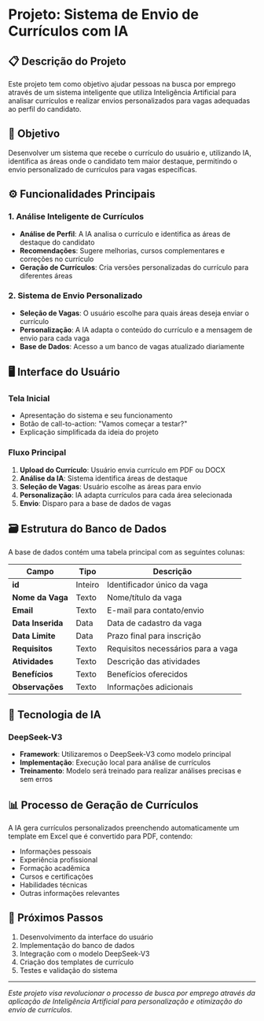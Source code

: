 # Projeto: Sistema de Envio de Currículos com IA

## 📋 Descrição do Projeto

Este projeto tem como objetivo ajudar pessoas na busca por emprego através de um sistema inteligente que utiliza Inteligência Artificial para analisar currículos e realizar envios personalizados para vagas adequadas ao perfil do candidato.

## 🎯 Objetivo

Desenvolver um sistema que recebe o currículo do usuário e, utilizando IA, identifica as áreas onde o candidato tem maior destaque, permitindo o envio personalizado de currículos para vagas específicas.

## ⚙️ Funcionalidades Principais

### 1. Análise Inteligente de Currículos
- **Análise de Perfil**: A IA analisa o currículo e identifica as áreas de destaque do candidato
- **Recomendações**: Sugere melhorias, cursos complementares e correções no currículo
- **Geração de Currículos**: Cria versões personalizadas do currículo para diferentes áreas

### 2. Sistema de Envio Personalizado
- **Seleção de Vagas**: O usuário escolhe para quais áreas deseja enviar o currículo
- **Personalização**: A IA adapta o conteúdo do currículo e a mensagem de envio para cada vaga
- **Base de Dados**: Acesso a um banco de vagas atualizado diariamente

## 🖥️ Interface do Usuário

### Tela Inicial
- Apresentação do sistema e seu funcionamento
- Botão de call-to-action: "Vamos começar a testar?"
- Explicação simplificada da ideia do projeto

### Fluxo Principal
1. **Upload do Currículo**: Usuário envia currículo em PDF ou DOCX
2. **Análise da IA**: Sistema identifica áreas de destaque
3. **Seleção de Vagas**: Usuário escolhe as áreas para envio
4. **Personalização**: IA adapta currículos para cada área selecionada
5. **Envio**: Disparo para a base de dados de vagas

## 🗃️ Estrutura do Banco de Dados

A base de dados contém uma tabela principal com as seguintes colunas:

| Campo | Tipo | Descrição |
|-------|------|-----------|
| **id** | Inteiro | Identificador único da vaga |
| **Nome da Vaga** | Texto | Nome/título da vaga |
| **Email** | Texto | E-mail para contato/envio |
| **Data Inserida** | Data | Data de cadastro da vaga |
| **Data Limite** | Data | Prazo final para inscrição |
| **Requisitos** | Texto | Requisitos necessários para a vaga |
| **Atividades** | Texto | Descrição das atividades |
| **Benefícios** | Texto | Benefícios oferecidos |
| **Observações** | Texto | Informações adicionais |

## 🤖 Tecnologia de IA

### DeepSeek-V3
- **Framework**: Utilizaremos o DeepSeek-V3 como modelo principal
- **Implementação**: Execução local para análise de currículos
- **Treinamento**: Modelo será treinado para realizar análises precisas e sem erros

## 📊 Processo de Geração de Currículos

A IA gera currículos personalizados preenchendo automaticamente um template em Excel que é convertido para PDF, contendo:

- Informações pessoais
- Experiência profissional
- Formação acadêmica
- Cursos e certificações
- Habilidades técnicas
- Outras informações relevantes

## 🚀 Próximos Passos

1. Desenvolvimento da interface do usuário
2. Implementação do banco de dados
3. Integração com o modelo DeepSeek-V3
4. Criação dos templates de currículo
5. Testes e validação do sistema

---

*Este projeto visa revolucionar o processo de busca por emprego através da aplicação de Inteligência Artificial para personalização e otimização do envio de currículos.*
